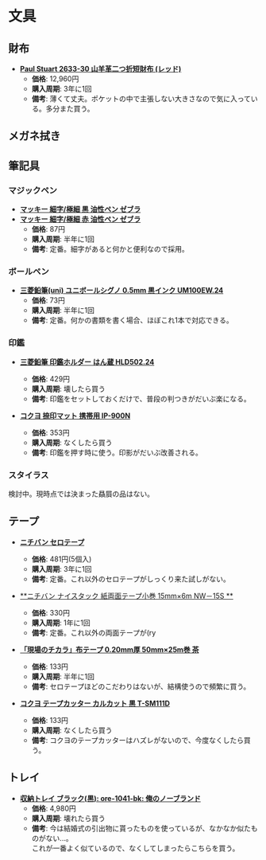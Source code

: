 文具
====

財布
----

- [**Paul Stuart 2633-30 山羊革二つ折短財布 (レッド)**](https://www.amazon.co.jp/dp/B018O3JJYW/)
  - **価格**: 12,960円
  - **購入周期**: 3年に1回
  - **備考**: 薄くて丈夫。ポケットの中で主張しない大きさなので気に入っている。多分また買う。

メガネ拭き
----



筆記具
----

### マジックペン

- [**マッキー 細字/極細 黒 油性ペン ゼブラ**](https://lohaco.jp/product/177530/)
- [**マッキー 細字/極細 赤 油性ペン ゼブラ**](https://lohaco.jp/product/177549/)
  - **価格**: 87円
  - **購入周期**: 半年に1回
  - **備考**: 定番。細字があると何かと便利なので採用。

### ボールペン

- [**三菱鉛筆(uni) ユニボールシグノ 0.5mm 黒インク UM100EW.24**](https://lohaco.jp/product/824338/)
  - **価格**: 73円
  - **購入周期**: 半年に1回
  - **備考**: 定番。何かの書類を書く場合、ほぼこれ1本で対応できる。

### 印鑑
- [**三菱鉛筆 印鑑ホルダー はん蔵 HLD502.24**](https://lohaco.jp/product/828865/)
  - **価格**: 429円
  - **購入周期**: 壊したら買う
  - **備考**: 印鑑をセットしておくだけで、普段の判つきがだいぶ楽になる。

- [**コクヨ 捺印マット 携帯用 IP-900N**](https://www.amazon.co.jp/dp/B0012RAGBI/)
  - **価格**: 353円
  - **購入周期**: なくしたら買う
  - **備考**: 印鑑を押す時に使う。印影がだいぶ改善される。

### スタイラス

検討中。現時点では決まった贔屓の品はない。

テープ
----

- [**ニチバン セロテープ**](https://lohaco.jp/product/910516/)
  - **価格**: 481円(5個入)
  - **購入周期**: 3年に1回
  - **備考**: 定番。これ以外のセロテープがしっくり来た試しがない。


- [**ニチバン ナイスタック 紙両面テープ小巻 15mm×6m NW－15S **](https://www.amazon.co.jp/dp/B005J0YE4O/)
  - **価格**: 330円
  - **購入周期**: 1年に1回
  - **備考**: 定番。これ以外の両面テープが(ry


- [**「現場のチカラ」布テープ 0.20mm厚 50mm×25m巻 茶**](https://lohaco.jp/product/9438109/)
  - **価格**: 133円
  - **購入周期**: 半年に1回
  - **備考**: セロテープほどのこだわりはないが、結構使うので頻繁に買う。


- [**コクヨ テープカッター カルカット 黒 T-SM111D**](https://www.amazon.co.jp/dp/B0192M6C62/)
  - **価格**: 133円
  - **購入周期**: なくしたら買う
  - **備考**: コクヨのテープカッターはハズレがないので、今度なくしたら買う。


トレイ
----

- [**収納トレイ ブラック(黒): ore-1041-bk: 俺のノーブランド**](http://store.shopping.yahoo.co.jp/orebra/ore-1041-bk.html)
  - **価格**: 4,980円
  - **購入周期**: 壊れたら買う
  - **備考**: 今は結婚式の引出物に貰ったものを使っているが、なかなか似たものがない...。  
  これが一番よく似ているので、なくしてしまったらこちらを買う。
